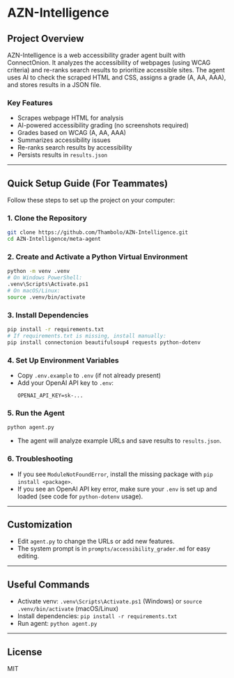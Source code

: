 # AZN-Intelligence

## Project Overview

AZN-Intelligence is a web accessibility grader agent built with ConnectOnion. It analyzes the accessibility of webpages (using WCAG criteria) and re-ranks search results to prioritize accessible sites. The agent uses AI to check the scraped HTML and CSS, assigns a grade (A, AA, AAA), and stores results in a JSON file.

### Key Features
- Scrapes webpage HTML for analysis
- AI-powered accessibility grading (no screenshots required)
- Grades based on WCAG (A, AA, AAA)
- Summarizes accessibility issues
- Re-ranks search results by accessibility
- Persists results in `results.json`

---

## Quick Setup Guide (For Teammates)

Follow these steps to set up the project on your computer:

### 1. Clone the Repository
```sh
git clone https://github.com/Thambolo/AZN-Intelligence.git
cd AZN-Intelligence/meta-agent
```

### 2. Create and Activate a Python Virtual Environment
```sh
python -m venv .venv
# On Windows PowerShell:
.venv\Scripts\Activate.ps1
# On macOS/Linux:
source .venv/bin/activate
```

### 3. Install Dependencies
```sh
pip install -r requirements.txt
# If requirements.txt is missing, install manually:
pip install connectonion beautifulsoup4 requests python-dotenv
```

### 4. Set Up Environment Variables
- Copy `.env.example` to `.env` (if not already present)
- Add your OpenAI API key to `.env`:
	```env
	OPENAI_API_KEY=sk-...
	```

### 5. Run the Agent
```sh
python agent.py
```
- The agent will analyze example URLs and save results to `results.json`.

### 6. Troubleshooting
- If you see `ModuleNotFoundError`, install the missing package with `pip install <package>`.
- If you see an OpenAI API key error, make sure your `.env` is set up and loaded (see code for `python-dotenv` usage).

---

## Customization
- Edit `agent.py` to change the URLs or add new features.
- The system prompt is in `prompts/accessibility_grader.md` for easy editing.

---

## Useful Commands
- Activate venv: `.venv\Scripts\Activate.ps1` (Windows) or `source .venv/bin/activate` (macOS/Linux)
- Install dependencies: `pip install -r requirements.txt`
- Run agent: `python agent.py`

---

## License
MIT